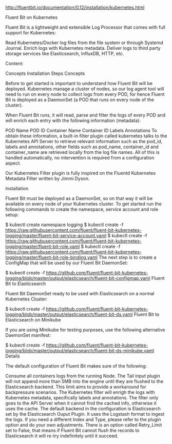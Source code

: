 

http://fluentbit.io/documentation/0.12/installation/kubernetes.html

Fluent Bit on Kubernetes

Fluent Bit is a lightweight and extensible Log Processor that comes with full support for Kubernetes:

Read Kubernetes/Docker log files from the file system or through Systemd Journal.
Enrich logs with Kubernetes metadata.
Deliver logs to third party storage services like Elasticsearch, InfluxDB, HTTP, etc.


Content:

Concepts
Installation Steps
Concepts

Before to get started is important to understand how Fluent Bit will be deployed. Kubernetes manage a cluster of nodes, so our log agent tool will need to run on every node to collect logs from every POD, for hence Fluent Bit is deployed as a DaemonSet (a POD that runs on every node of the cluster).

When Fluent Bit runs, it will read, parse and filter the logs of every POD and will enrich each entry with the following information (metadata):

POD Name
POD ID
Container Name
Container ID
Labels
Annotations
To obtain these information, a built-in filter plugin called kubernetes talks to the Kubernetes API Server to retrieve relevant information such as the pod_id, labels and annotations, other fields such as pod_name, container_id and container_name are retrieved locally from the log file names. All of this is handled automatically, no intervention is required from a configuration aspect.

Our Kubernetes Filter plugin is fully inspired on the Fluentd Kubernetes Metadata Filter written by Jimmi Dyson.

Installation

Fluent Bit must be deployed as a DaemonSet, so on that way it will be available on every node of your Kubernetes cluster. To get started run the following commands to create the namespace, service account and role setup:

$ kubectl create namespace logging
$ kubectl create -f https://raw.githubusercontent.com/fluent/fluent-bit-kubernetes-logging/master/fluent-bit-service-account.yaml
$ kubectl create -f https://raw.githubusercontent.com/fluent/fluent-bit-kubernetes-logging/master/fluent-bit-role.yaml
$ kubectl create -f https://raw.githubusercontent.com/fluent/fluent-bit-kubernetes-logging/master/fluent-bit-role-binding.yaml
The next step is to create a ConfigMap that will be used by our Fluent Bit DaemonSet:

$ kubectl create -f https://github.com/fluent/fluent-bit-kubernetes-logging/blob/master/output/elasticsearch/fluent-bit-configmap.yaml
Fluent Bit to Elasticsearch

Fluent Bit DaemonSet ready to be used with Elasticsearch on a normal Kubernetes Cluster:

$ kubectl create -f https://github.com/fluent/fluent-bit-kubernetes-logging/blob/master/output/elasticsearch/fluent-bit-ds.yaml
Fluent Bit to Elasticsearch on Minikube

If you are using Minikube for testing purposes, use the following alternative DaemonSet manifest:

$ kubectl create -f https://github.com/fluent/fluent-bit-kubernetes-logging/blob/master/output/elasticsearch/fluent-bit-ds-minikube.yaml
Details

The default configuration of Fluent Bit makes sure of the following:

Consume all containers logs from the running Node.
The Tail input plugin will not append more than 5MB into the engine until they are flushed to the Elasticsearch backend. This limit aims to provide a workaround for backpressure scenarios.
The Kubernetes filter will enrigh the logs with Kubernetes metadata, specifically labels and annotations. The filter only goes to the API Server when it cannot find the cached info, otherwise it uses the cache.
The default backend in the configuration is Elasticsearch set by the Elasticsearch Ouput Plugin. It uses the Logstash format to ingest the logs. If you need a different Index and Type, please refer to the plugin option and do your own adjustments.
There is an option called Retry_Limit set to False, that means if Fluent Bit cannot flush the records to Elasticsearch it will re-try indefinitely until it succeed.